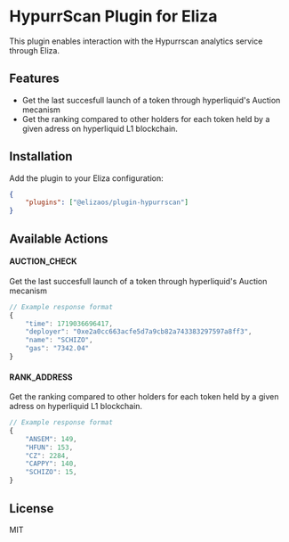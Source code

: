 # HypurrScan Plugin for Eliza

This plugin enables interaction with the Hypurrscan analytics service through Eliza.

## Features

- Get the last succesfull launch of a token through hyperliquid's Auction mecanism
- Get the ranking compared to other holders for each token held by a given adress on hyperliquid L1 blockchain.

## Installation

Add the plugin to your Eliza configuration:

```json
{
    "plugins": ["@elizaos/plugin-hypurrscan"]
}
```


## Available Actions

#### AUCTION_CHECK

Get the last succesfull launch of a token through hyperliquid's Auction mecanism

```typescript
// Example response format
{
    "time": 1719036696417,
    "deployer": "0xe2a0cc663acfe5d7a9cb82a743383297597a8ff3",
    "name": "SCHIZO",
    "gas": "7342.04"
}
```

#### RANK_ADDRESS

Get the ranking compared to other holders for each token held by a given adress on hyperliquid L1 blockchain.

```typescript
// Example response format
{
    "ANSEM": 149,
    "HFUN": 153,
    "CZ": 2284,
    "CAPPY": 140,
    "SCHIZO": 15,
}
```

## License

MIT
